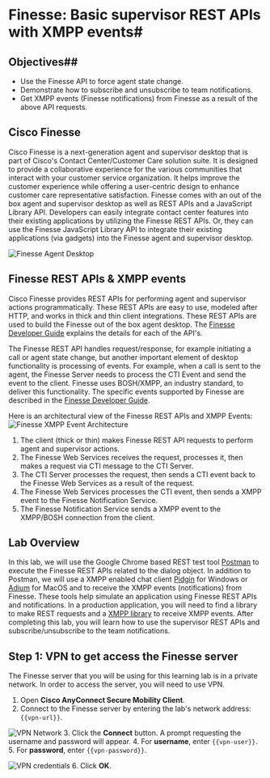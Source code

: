 # Finesse: Basic supervisor REST APIs with XMPP events#

## Objectives##

* Use the Finesse API to force agent state change.
* Demonstrate how to subscribe and unsubscribe to team notifications.
* Get XMPP events (Finesse notifications) from Finesse as a result of the above API requests.

## Cisco Finesse
Cisco Finesse is a next-generation agent and supervisor desktop that is part of Cisco's Contact Center/Customer Care solution suite. It is designed to provide a collaborative experience for the various communities that interact with your customer service organization. It helps improve the customer experience while offering a user-centric design to enhance customer care representative satisfaction. Finesse comes with an out of the box agent and supervisor desktop as well as REST APIs and a JavaScript Library API. Developers can easily integrate contact center features into their existing applications by utilizing the Finesse REST APIs. Or, they can use the Finesse JavaScript Library API to integrate their existing applications (via gadgets) into the Finesse agent and supervisor desktop.

![Finesse Agent Desktop](/posts/files/finesse-basic-supervisor-rest-apis-with-xmpp-events/assets/images/finesse-agent-desktop.jpg)

## Finesse REST APIs & XMPP events
Cisco Finesse provides REST APIs for performing agent and supervisor actions programmatically. These REST APIs are easy to use, modeled after HTTP, and works in thick and thin client integrations. These REST APIs are used to build the Finesse out of the box agent desktop. The <a href="https://developer.cisco.com/site/finesse/docs/#rest-api-dev-guide" target="_blank">Finesse Developer Guide</a> explains the details for each of the API's.

The Finesse REST API handles request/response, for example initiating a call or agent state change, but another important element of desktop functionality is processing of events. For example, when a call is sent to the agent, the Finesse Server needs to process the CTI Event and send the event to the client. Finesse uses BOSH/XMPP, an industry standard, to deliver this functionality. The specific events supported by Finesse are described in the <a href="https://developer.cisco.com/site/finesse/docs/#rest-api-dev-guide" target="_blank">Finesse Developer Guide</a>.

Here is an architectural view of the Finesse REST APIs and XMPP Events:
![Finesse XMPP Event Architecture](/posts/files/finesse-basic-supervisor-rest-apis-with-xmpp-events/assets/images/finesse-eventing-architecture.jpg)

1. The client (thick or thin) makes Finesse REST API requests to perform agent and supervisor actions.
2. The Finesse Web Services receives the request, processes it, then makes a request via CTI message to the CTI Server.
3. The CTI Server processes the request, then sends a CTI event back to the Finesse Web Services as a result of the request.
4. The Finesse Web Services processes the CTI event, then sends a XMPP event to the Finesse Notification Service.
5. The Finesse Notification Service sends a XMPP event to the XMPP/BOSH connection from the client.

## Lab Overview
In this lab, we will use the Google Chrome based REST test tool <a href="https://www.getpostman.com" target="_blank">Postman</a> to execute the Finesse REST APIs related to the dialog object. In addition to Postman, we will use a XMPP enabled chat client <a href="https://pidgin.im" target="_blank">Pidgin</a> for Windows or <a href="https://www.adium.im" target="_blank">Adium</a> for MacOS and to receive the XMPP events (notifications) from Finesse. These tools help simulate an application using Finesse REST APIs and notifications. In a production application, you will need to find a library to make REST requests and a [XMPP library](http://xmpp.org/software/libraries.html) to receive XMPP events. After completing this lab, you will learn how to use the supervisor REST APIs and subscribe/unsubscribe to the team notifications.

## Step 1: VPN to get access the Finesse server

The Finesse server that you will be using for this learning lab is in a private network. In order to access the server, you will need to use VPN.

1. Open **Cisco AnyConnect Secure Mobility Client**.
2. Connect to the Finesse server by entering the lab's network address: ``{{vpn-url}}``.

 ![VPN Network](/posts/files/finesse-basic-user-rest-apis/assets/images/vpn_network.jpg)
3. Click the **Connect** button. A prompt requesting the username and password will appear.
4. For **username**, enter ``{{vpn-user}}``.
5. For **password**, enter ``{{vpn-password}}``.

 ![VPN credentials](/posts/files/finesse-basic-user-rest-apis/assets/images/vpn_credentials.jpg)
6. Click **OK**.
